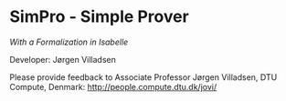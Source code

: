 SimPro - Simple Prover
======================

*With a Formalization in Isabelle*

Developer: Jørgen Villadsen

Please provide feedback to Associate Professor Jørgen Villadsen, DTU Compute, Denmark: http://people.compute.dtu.dk/jovi/

